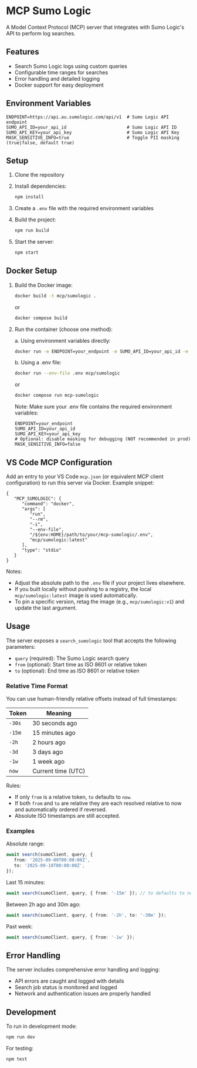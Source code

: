 # MCP Sumo Logic

A Model Context Protocol (MCP) server that integrates with Sumo Logic's API to perform log searches.

## Features

- Search Sumo Logic logs using custom queries
- Configurable time ranges for searches
- Error handling and detailed logging
- Docker support for easy deployment

## Environment Variables

```env
ENDPOINT=https://api.au.sumologic.com/api/v1  # Sumo Logic API endpoint
SUMO_API_ID=your_api_id                       # Sumo Logic API ID
SUMO_API_KEY=your_api_key                     # Sumo Logic API Key
MASK_SENSITIVE_INFO=true                      # Toggle PII masking (true|false, default true)
```

## Setup

1. Clone the repository
1. Install dependencies:

   ```bash
   npm install
   ```

1. Create a `.env` file with the required environment variables
1. Build the project:

   ```bash
   npm run build
   ```

1. Start the server:

   ```bash
   npm start
   ```

## Docker Setup

1. Build the Docker image:

   ```bash
   docker build -t mcp/sumologic .
   ```

   or

   ```bash
   docker compose build
   ```

1. Run the container (choose one method):

   a. Using environment variables directly:

   ```bash
   docker run -e ENDPOINT=your_endpoint -e SUMO_API_ID=your_api_id -e SUMO_API_KEY=your_api_key mcp/sumologic
   ```

   b. Using a .env file:

   ```bash
   docker run --env-file .env mcp/sumologic
   ```

   or

   ```bash
   docker compose run mcp-sumologic
   ```

   Note: Make sure your .env file contains the required environment variables:

   ```env
   ENDPOINT=your_endpoint
   SUMO_API_ID=your_api_id
   SUMO_API_KEY=your_api_key
   # Optional: disable masking for debugging (NOT recommended in prod)
   MASK_SENSITIVE_INFO=false
   ```

## VS Code MCP Configuration

Add an entry to your VS Code `mcp.json` (or equivalent MCP client configuration) to run this server via Docker. Example snippet:

```jsonc
{
   "MCP_SUMOLOGIC": {
      "command": "docker",
      "args": [
         "run",
         "--rm",
         "-i",
         "--env-file",
         "/${env:HOME}/path/to/your/mcp-sumologic/.env",
         "mcp/sumologic:latest"
      ],
      "type": "stdio"
   }
}
```

Notes:

- Adjust the absolute path to the `.env` file if your project lives elsewhere.
- If you built locally without pushing to a registry, the local `mcp/sumologic:latest` image is used automatically.
- To pin a specific version, retag the image (e.g., `mcp/sumologic:v1`) and update the last argument.

## Usage

The server exposes a `search_sumologic` tool that accepts the following parameters:

- `query` (required): The Sumo Logic search query
- `from` (optional): Start time as ISO 8601 or relative token
- `to` (optional): End time as ISO 8601 or relative token

### Relative Time Format

You can use human-friendly relative offsets instead of full timestamps:

| Token | Meaning              |
|-------|----------------------|
| `-30s`| 30 seconds ago       |
| `-15m`| 15 minutes ago       |
| `-2h` | 2 hours ago          |
| `-3d` | 3 days ago           |
| `-1w` | 1 week ago           |
| `now` | Current time (UTC)   |

Rules:

- If only `from` is a relative token, `to` defaults to `now`.
- If both `from` and `to` are relative they are each resolved relative to now and automatically ordered if reversed.
- Absolute ISO timestamps are still accepted.

### Examples

Absolute range:

```typescript
await search(sumoClient, query, {
   from: '2025-09-09T00:00:00Z',
   to: '2025-09-10T00:00:00Z',
});
```

Last 15 minutes:

```typescript
await search(sumoClient, query, { from: '-15m' }); // to defaults to now
```

Between 2h ago and 30m ago:

```typescript
await search(sumoClient, query, { from: '-2h', to: '-30m' });
```

Past week:

```typescript
await search(sumoClient, query, { from: '-1w' });
```

## Error Handling

The server includes comprehensive error handling and logging:

- API errors are caught and logged with details
- Search job status is monitored and logged
- Network and authentication issues are properly handled

## Development

To run in development mode:

```bash
npm run dev
```

For testing:

```bash
npm test
```
